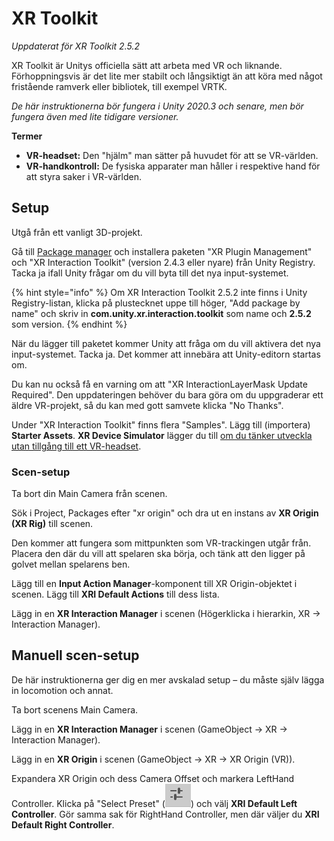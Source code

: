 # XR Toolkit

_Uppdaterat för XR Toolkit 2.5.2_

XR Toolkit är Unitys officiella sätt att arbeta med VR och liknande. Förhoppningsvis är det lite mer stabilt och långsiktigt än att köra med något fristående ramverk eller bibliotek, till exempel VRTK.

_De här instruktionerna bör fungera i Unity 2020.3 och senare, men bör fungera även med lite tidigare versioner._

**Termer**

* **VR-headset:** Den "hjälm" man sätter på huvudet för att se VR-världen.
* **VR-handkontroll:** De fysiska apparater man håller i respektive hand för att styra saker i VR-världen.

## Setup

Utgå från ett vanligt 3D-projekt.

Gå till [Package manager](../../andra-funktioner/package-manager.md) och installera paketen "XR Plugin Management" och "XR Interaction Toolkit" (version 2.4.3 eller nyare) från Unity Registry. Tacka ja ifall Unity frågar om du vill byta till det nya input-systemet.

{% hint style="info" %}
Om XR Interaction Toolkit 2.5.2 inte finns i Unity Registry-listan, klicka på plustecknet uppe till höger, "Add package by name" och skriv in **com.unity.xr.interaction.toolkit** som name och **2.5.2** som version.
{% endhint %}

När du lägger till paketet kommer Unity att fråga om du vill aktivera det nya input-systemet. Tacka ja. Det kommer att innebära att Unity-editorn startas om.

Du kan nu också få en varning om att "XR InteractionLayerMask Update Required". Den uppdateringen behöver du bara göra om du uppgraderar ett äldre VR-projekt, så du kan med gott samvete klicka "No Thanks".

Under "XR Interaction Toolkit" finns flera "Samples". Lägg till (importera) **Starter Assets**. **XR Device Simulator** lägger du till [om du tänker utveckla utan tillgång till ett VR-headset](device-simulator.md).

### Scen-setup

Ta bort din Main Camera från scenen.

Sök i Project, Packages efter "xr origin" och dra ut en instans av **XR Origin (XR Rig)** till scenen.

Den kommer att fungera som mittpunkten som VR-trackingen utgår från. Placera den där du vill att spelaren ska börja, och tänk att den ligger på golvet mellan spelarens ben.

Lägg till en **Input Action Manager**-komponent till XR Origin-objektet i scenen. Lägg till **XRI Default Actions** till dess lista.

Lägg in en **XR Interaction Manager** i scenen (Högerklicka i hierarkin, XR → Interaction Manager).

## Manuell scen-setup

De här instruktionerna ger dig en mer avskalad setup – du måste själv lägga in locomotion och annat.

Ta bort scenens Main Camera.

Lägg in en **XR Interaction Manager** i scenen (GameObject → XR → Interaction Manager).

Lägg in en **XR Origin** i scenen (GameObject → XR → XR Origin (VR)).

Expandera XR Origin och dess Camera Offset och markera LeftHand Controller. Klicka på "Select Preset" (<img src="../../.gitbook/assets/image (7).png" alt="" data-size="line">) och välj **XRI Default Left Controller**. Gör samma sak för RightHand Controller, men där väljer du **XRI Default Right Controller**.



